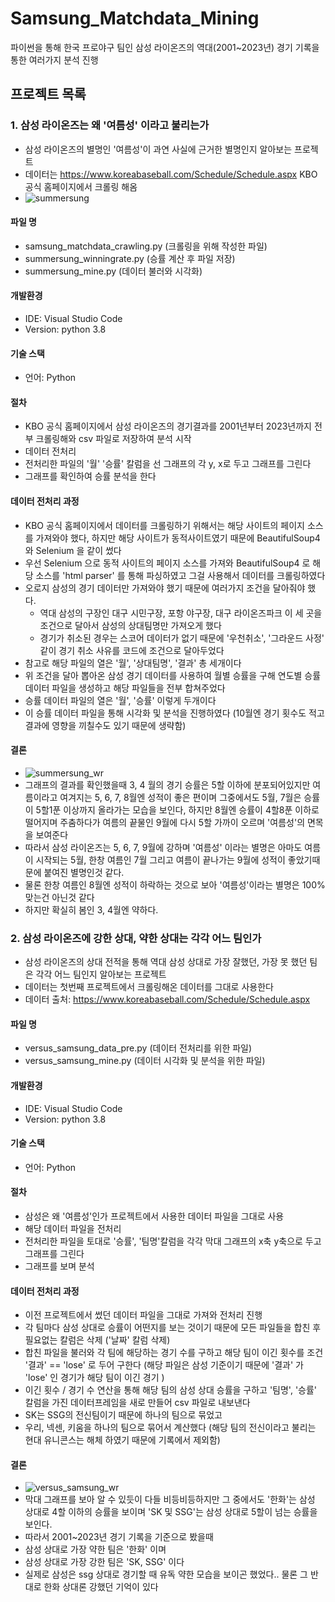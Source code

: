 # Samsung_Matchdata_Mining
파이썬을 통해 한국 프로야구 팀인 삼성 라이온즈의 역대(2001~2023년) 경기 기록을 통한 여러가지 분석 진행

## 프로젝트 목록

### 1. 삼성 라이온즈는 왜 '여름성' 이라고 불리는가
- 삼성 라이온즈의 별명인 '여름성'이 과연 사실에 근거한 별명인지 알아보는 프로젝트
- 데이터는 <https://www.koreabaseball.com/Schedule/Schedule.aspx> KBO 공식 홈페이지에서 크롤링 해옴
- ![summersung](https://github.com/kimyt990501/Samsung_Matchdata_Mining/assets/50610894/9c0958b0-0fb0-4782-afa6-8183e53e49ca)

#### 파일 명
- samsung_matchdata_crawling.py (크롤링을 위해 작성한 파일)
- summersung_winningrate.py (승률 계산 후 파일 저장)
- summersung_mine.py (데이터 불러와 시각화)

#### 개발환경
- IDE: Visual Studio Code
- Version: python 3.8

#### 기술 스택
- 언어: Python

#### 절차
- KBO 공식 홈페이지에서 삼성 라이온즈의 경기결과를 2001년부터 2023년까지 전부 크롤링해와 csv 파일로 저장하여 분석 시작
- 데이터 전처리
- 전처리한 파일의 '월' '승률' 칼럼을 선 그래프의 각 y, x로 두고 그래프를 그린다
- 그래프를 확인하여 승률 분석을 한다

#### 데이터 전처리 과정
- KBO 공식 홈페이지에서 데이터를 크롤링하기 위해서는 해당 사이트의 페이지 소스를 가져와야 했다, 하지만 해당 사이트가 동적사이트였기 때문에 BeautifulSoup4 와 Selenium 을 같이 썼다
- 우선 Selenium 으로 동적 사이트의 페이지 소스를 가져와 BeautifulSoup4 로 해당 소스를 'html parser' 를 통해 파싱하였고 그걸 사용해서 데이터를 크롤링하였다
- 오로지 삼성의 경기 데이터만 가져와야 했기 때문에 여러가지 조건을 달아줘야 했다.
  - 역대 삼성의 구장인 대구 시민구장, 포항 야구장, 대구 라이온즈파크 이 세 곳을 조건으로 달아서 삼성의 상대팀명만 가져오게 했다
  - 경기가 취소된 경우는 스코어 데이터가 없기 때문에 '우천취소', '그라운드 사정' 같이 경기 취소 사유를 코드에 조건으로 달아두었다
- 참고로 해당 파일의 열은 '월', '상대팀명', '결과' 총 세개이다
- 위 조건을 달아 뽑아온 삼성 경기 데이터를 사용하여 월별 승률을 구해 연도별 승률 데이터 파일을 생성하고 해당 파일들을 전부 합쳐주었다
- 승률 데이터 파일의 열은 '월', '승률' 이렇게 두개이다
- 이 승률 데이터 파일을 통해 시각화 및 분석을 진행하였다 (10월엔 경기 횟수도 적고 결과에 영향을 끼칠수도 있기 때문에 생략함)

#### 결론
- ![summersung_wr](https://github.com/kimyt990501/Samsung_Matchdata_Mining/assets/50610894/ff12627b-ce71-413d-b199-a5b499073750)
- 그래프의 결과를 확인했을때 3, 4 월의 경기 승률은 5할 이하에 분포되어있지만 여름이라고 여겨지는 5, 6, 7, 8월엔 성적이 좋은 편이며 그중에서도 5월, 7월은 승률이 5할1푼 이상까지 올라가는 모습을 보인다, 하지만 8월엔 승률이 4할8푼 이하로 떨어지며 주춤하다가 여름의 끝물인 9월에 다시 5할 가까이 오르며 '여름성'의 면목을 보여준다
- 따라서 삼성 라이온즈는 5, 6, 7, 9월에 강하며 '여름성' 이라는 별명은 아마도 여름이 시작되는 5월, 한창 여름인 7월 그리고 여름이 끝나가는 9월에 성적이 좋았기때문에 붙여진 별명인것 같다.
- 물론 한창 여름인 8월엔 성적이 하락하는 것으로 보아 '여름성'이라는 별명은 100%맞는건 아닌것 같다
- 하지만 확실히 봄인 3, 4월엔 약하다.

### 2. 삼성 라이온즈에 강한 상대, 약한 상대는 각각 어느 팀인가
- 삼성 라이온즈의 상대 전적을 통해 역대 삼성 상대로 가장 잘했던, 가장 못 했던 팀은 각각 어느 팀인지 알아보는 프로젝트
- 데이터는 첫번째 프로젝트에서 크롤링해온 데이터를 그대로 사용한다
- 데이터 출처: <https://www.koreabaseball.com/Schedule/Schedule.aspx>

#### 파일 명
- versus_samsung_data_pre.py (데이터 전처리를 위한 파일)
- versus_samsung_mine.py (데이터 시각화 및 분석을 위한 파일)

#### 개발환경
- IDE: Visual Studio Code
- Version: python 3.8

#### 기술 스택
- 언어: Python

#### 절차
- 삼성은 왜 '여름성'인가 프로젝트에서 사용한 데이터 파일을 그대로 사용
- 해당 데이터 파일을 전처리
- 전처리한 파일을 토대로 '승률', '팀명'칼럼을 각각 막대 그래프의 x축 y축으로 두고 그래프를 그린다
- 그래프를 보며 분석

#### 데이터 전처리 과정
- 이전 프로젝트에서 썼던 데이터 파일을 그대로 가져와 전처리 진행
- 각 팀마다 삼성 상대로 승률이 어떤지를 보는 것이기 때문에 모든 파일들을 합친 후 필요없는 칼럼은 삭제 ('날짜' 칼럼 삭제)
- 합친 파일을 불러와 각 팀에 해당하는 경기 수를 구하고 해당 팀이 이긴 횟수를 조건 '결과' == 'lose' 로 두어 구한다 (해당 파일은 삼성 기준이기 때문에 '결과' 가 'lose' 인 경기가 해당 팀이 이긴 경기 )
- 이긴 횟수 / 경기 수 연산을 통해 해당 팀의 삼성 상대 승률을 구하고 '팀명', '승률' 칼럼을 가진 데이터프레임을 새로 만들어 csv 파일로 내보낸다
- SK는 SSG의 전신팀이기 때문에 하나의 팀으로 묶었고
- 우리, 넥센, 키움을 하나의 팀으로 묶어서 계산했다 (해당 팀의 전신이라고 불리는 현대 유니콘스는 해체 하였기 때문에 기록에서 제외함)

#### 결론
- ![versus_samsung_wr](https://github.com/kimyt990501/Samsung_Matchdata_Mining/assets/50610894/4c021775-5f1b-4510-b4f8-fe1fd375bcab)
- 막대 그래프를 보아 알 수 있듯이 다들 비등비등하지만 그 중에서도 '한화'는 삼성 상대로 4할 이하의 승률을 보이며 'SK 및 SSG'는 삼성 상대로 5할이 넘는 승률을 보인다.
- 따라서 2001~2023년 경기 기록을 기준으로 봤을때
- 삼성 상대로 가장 약한 팀은 '한화' 이며
- 삼성 상대로 가장 강한 팀은 'SK, SSG' 이다
- 실제로 삼성은 ssg 상대로 경기할 때 유독 약한 모습을 보이곤 했었다.. 물론 그 반대로 한화 상대론 강했던 기억이 있다
